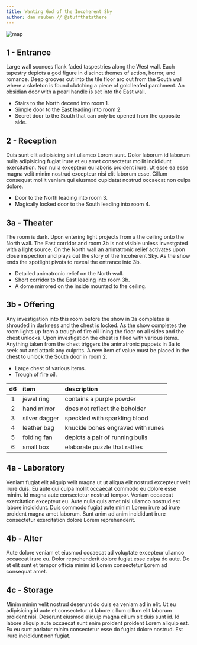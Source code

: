 ```yaml
---
title: Wanting God of the Incoherent Sky
author: dan reuben // @stuffthatsthere
---
```


![map](images\alter-of-the-wanting-god.svg)

## 1 - Entrance

Large wall sconces flank faded taspestries along the West wall. Each tapestry depicts a god figure in discinct themes of action, horror, and romance. Deep grooves cut into the tile floor arc out from the South wall where a skeleton is found clutching a piece of gold leafed parchment. An obsidian door with a pearl handle is set into the East wall.

- Stairs to the North decend into room 1.
- Simple door to the East leading into room 2.
- Secret door to the South that can only be opened from the opposite side.

## 2 - Reception

Duis sunt elit adipisicing sint ullamco Lorem sunt. Dolor laborum id laborum nulla adipisicing fugiat irure et eu amet consectetur mollit incididunt exercitation. Non nulla excepteur eu laboris proident irure. Ut esse ea esse magna velit minim nostrud excepteur nisi elit laborum esse. Cillum consequat mollit veniam qui eiusmod cupidatat nostrud occaecat non culpa dolore.

- Door to the North leading into room 3.
- Magically locked door to the South leading into room 4.

## 3a - Theater

The room is dark. Upon entering light projects from a the ceiling onto the North wall. The East corridor and room 3b is not visible unless investgated with a light source. On the North wall an animatronic relief activates upon close inspection and plays out the story of the Incoherent Sky. As the show ends the spotlight pivots to reveal the entrance into 3b.

- Detailed animatronic relief on the North wall.
- Short corridor to the East leading into room 3b.
- A dome mirrored on the inside mounted to the ceiling.

## 3b - Offering

Any investigation into this room before the show in 3a completes is shrouded in darkness and the chest is locked. As the show completes the room lights up from a trough of fire oil lining the floor on all sides and the chest unlocks. Upon investigation the chest is filled with various items. Anything taken from the chest triggers the animatronic puppets in 3a to seek out and attack any culprits. A new item of value must be placed in the chest to unlock the South door in room 2.

- Large chest of various items.
- Trough of fire oil.

| d6  | item          | description                       |
| :-: | :------------ | :-------------------------------- |
|  1  | jewel ring    | contains a purple powder          |
|  2  | hand mirror   | does not reflect the beholder     |
|  3  | silver dagger | speckled with sparkling blood     |
|  4  | leather bag   | knuckle bones engraved with runes |
|  5  | folding fan   | depicts a pair of running bulls   |
|  6  | small box     | elaborate puzzle that rattles     |

## 4a - Laboratory

Veniam fugiat elit aliquip velit magna ut ut aliqua elit nostrud excepteur velit irure duis. Eu aute qui culpa mollit occaecat commodo eu dolore esse minim. Id magna aute consectetur nostrud tempor. Veniam occaecat exercitation excepteur eu. Aute nulla quis amet nisi ullamco nostrud est labore incididunt. Duis commodo fugiat aute minim Lorem irure ad irure proident magna amet laborum. Sunt anim ad anim incididunt irure consectetur exercitation dolore Lorem reprehenderit.

## 4b - Alter

Aute dolore veniam et eiusmod occaecat ad voluptate excepteur ullamco occaecat irure eu. Dolor reprehenderit dolore fugiat esse culpa do aute. Do et elit sunt et tempor officia minim id Lorem consectetur Lorem ad consequat amet.

## 4c - Storage

Minim minim velit nostrud deserunt do duis ea veniam ad in elit. Ut eu adipisicing id aute et consectetur ut labore cillum cillum elit laborum proident nisi. Deserunt eiusmod aliquip magna cillum sit duis sunt id. Id labore aliquip aute occaecat sunt enim proident proident Lorem aliquip est. Eu eu sunt pariatur minim consectetur esse do fugiat dolore nostrud. Est irure incididunt non fugiat.
